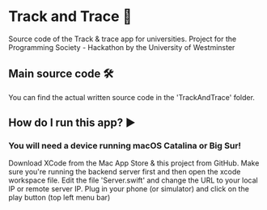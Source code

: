 # Track and Trace  📱
Source code of the Track &amp; trace app for universities. Project for the Programming Society - Hackathon by the University of Westminster

## Main source code  🛠
You can find the actual written source code in the 'TrackAndTrace' folder.

## How do I run this app? ▶️
### You will need a device running macOS Catalina or Big Sur!
Download XCode from the Mac App Store & this project from GitHub. Make sure you're running the backend server first and then open the xcode workspace file.
Edit the file 'Server.swift' and change the URL to your local IP or remote server IP.
Plug in your phone (or simulator) and click on the play button (top left menu bar)
